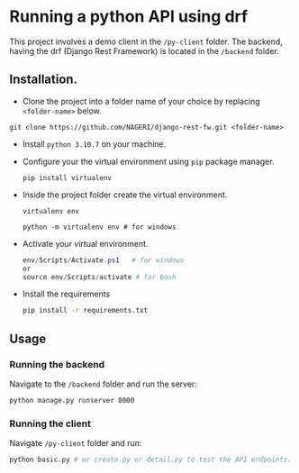 # Running a python API using drf

This project involves a demo client in the `/py-client` folder.
The backend, having the drf (Django Rest Framework) is located in the `/backend` folder.

## Installation.

- Clone the project into a folder name of your choice by replacing `<folder-name>` below.

```git
git clone https://github.com/NAGERI/django-rest-fw.git <folder-name>
```

- Install `python 3.10.7` on your machine.
- Configure your the virtual environment using `pip` package manager.

  ```
  pip install virtualenv
  ```

- Inside the project folder create the virtual environment.

  ```
  virtualenv env

  python -m virtualenv env # for windows
  ```

- Activate your virtual environment.

  ```ps1
  env/Scripts/Activate.ps1   # for windows
  or
  source env/Scripts/activate # for bash
  ```

- Install the requirements
  ```cmd
  pip install -r requirements.txt
  ```

## Usage

### Running the backend

Navigate to the `/backend` folder and run the server:

```cmd
python manage.py runserver 8000
```

### Running the client

Navigate `/py-client` folder and run:

```py
python basic.py # or create.py or detail.py to test the API endpoints.
```
